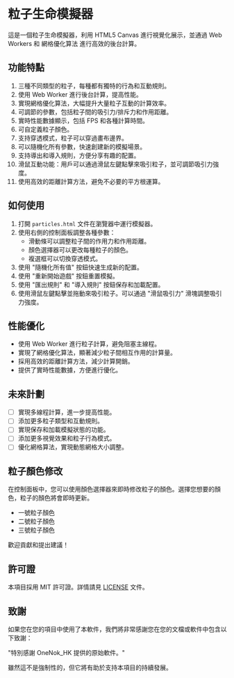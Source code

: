 # 粒子生命模擬器

這是一個粒子生命模擬器，利用 HTML5 Canvas 進行視覺化展示，並通過 Web Workers 和 網格優化算法 進行高效的後台計算。
## 功能特點

1. 三種不同類型的粒子，每種都有獨特的行為和互動規則。
2. 使用 Web Worker 進行後台計算，提高性能。
3. 實現網格優化算法，大幅提升大量粒子互動的計算效率。
4. 可調節的參數，包括粒子間的吸引力/排斥力和作用距離。
5. 實時性能數據顯示，包括 FPS 和各種計算時間。
6. 可自定義粒子顏色。
7. 支持穿透模式，粒子可以穿過畫布邊界。
8. 可以隨機化所有參數，快速創建新的模擬場景。
9. 支持導出和導入規則，方便分享有趣的配置。
10. 滑鼠互動功能：用戶可以通過滑鼠左鍵點擊來吸引粒子，並可調節吸引力強度。
11. 使用高效的距離計算方法，避免不必要的平方根運算。

## 如何使用

1. 打開 `particles.html` 文件在瀏覽器中運行模擬器。
2. 使用右側的控制面板調整各種參數：
   - 滑動條可以調整粒子間的作用力和作用距離。
   - 顏色選擇器可以更改每種粒子的顏色。
   - 複選框可以切換穿透模式。
3. 使用 "隨機化所有值" 按鈕快速生成新的配置。
4. 使用 "重新開始遊戲" 按鈕重置模擬。
5. 使用 "匯出規則" 和 "導入規則" 按鈕保存和加載配置。
6. 使用滑鼠左鍵點擊並拖動來吸引粒子。可以通過 "滑鼠吸引力" 滑塊調整吸引力強度。

## 性能優化

- 使用 Web Worker 進行粒子計算，避免阻塞主線程。
- 實現了網格優化算法，顯著減少粒子間相互作用的計算量。
- 採用高效的距離計算方法，減少計算開銷。
- 提供了實時性能數據，方便進行優化。

## 未來計劃

- [ ] 實現多線程計算，進一步提高性能。
- [ ] 添加更多粒子類型和互動規則。
- [ ] 實現保存和加載模擬狀態的功能。
- [ ] 添加更多視覺效果和粒子行為模式。
- [ ] 優化網格算法，實現動態網格大小調整。

## 粒子顏色修改

在控制面板中，您可以使用顏色選擇器來即時修改粒子的顏色。選擇您想要的顏色，粒子的顏色將會即時更新。

- 一號粒子顏色
- 二號粒子顏色
- 三號粒子顏色

歡迎貢獻和提出建議！

## 許可證

本項目採用 MIT 許可證。詳情請見 [LICENSE](LICENSE) 文件。

## 致謝

如果您在您的項目中使用了本軟件，我們將非常感謝您在您的文檔或軟件中包含以下致謝：

"特別感謝 OneNok_HK 提供的原始軟件。"

雖然這不是強制性的，但它將有助於支持本項目的持續發展。